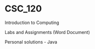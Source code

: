 # CSC_120
Introduction to Computing

Labs and Assignments (Word Document)

Personal solutions - Java
